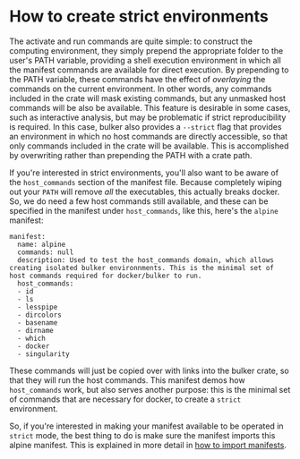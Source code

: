 # How to create strict environments

The activate and run commands are quite simple: to construct the computing environment, they simply prepend the appropriate folder to the user's PATH variable, providing a shell execution environment in which all the manifest commands are available for direct execution. By prepending to the PATH variable, these commands have the effect of *overlaying* the commands on the current environment. In other words, any commands included in the crate will mask existing commands, but any unmasked host commands will be also be available. This feature is desirable in some cases, such as interactive analysis, but may be problematic if strict reproducibility is required. In this case, bulker also provides a `--strict` flag that provides an environment in which no host commands are directly accessible, so that only commands included in the crate will be available. This is accomplished by overwriting rather than prepending the PATH with a crate path.

If you're interested in strict environments, you'll also want to be aware of the `host_commands` section of the manifest file. Because completely wiping out your `PATH` will remove *all* the executables, this actually breaks docker. So, we do need a few host commands still available, and these can be specified in the manifest under `host_commands`, like this, here's the `alpine` manifest:

```
manifest:
  name: alpine
  commands: null
  description: Used to test the host_commands domain, which allows creating isolated bulker environnments. This is the minimal set of host commands required for docker/bulker to run.
  host_commands:
  - id
  - ls
  - lesspipe
  - dircolors
  - basename
  - dirname
  - which
  - docker
  - singularity
  ```

These commands will just be copied over with links into the bulker crate, so that they will run the host commands. This manifest demos how `host_commands` work, but also serves another purpose: this is the minimal set of commands that are necessary for docker, to create a `strict` environment. 

So, if you're interested in making your manifest available to be operated in `strict` mode, the best thing to do is make sure the manifest imports this alpine manifest. This is explained in more detail in [how to import manifests](import.md).